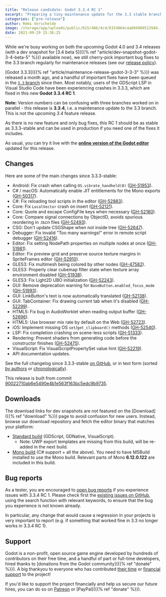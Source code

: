 ```yaml
---
title: "Release candidate: Godot 3.3.4 RC 1"
excerpt: "Preparing a tiny maintenance update for the 3.3 stable branch, most notably to fix a potential crash introduced in 3.3.3 for users of the GDScript LSP with Visual Studio Code."
categories: ["pre-release"]
author: Rémi Verschelde
image: /storage/app/uploads/public/615/486/4c4/6154864c4a604989513584.jpg
date: 2021-09-29 15:36:25
---
```


While we're busy working on both the upcoming Godot 4.0 and 3.4 releases (with a dev snapshot for [3.4 beta 5]({{% ref "article/dev-snapshot-godot-3-4-beta-5" %}}) available now), we still cherry-pick important bug fixes to the 3.3 branch regularly for maintenance releases (see our [release policy](https://docs.godotengine.org/en/3.3/about/release_policy.html)).

[Godot 3.3.3]({{% ref "article/maintenance-release-godot-3-3-3" %}}) was released a month ago, and a handful of important fixes have been queued in the [`3.3` branch](https://github.com/godotengine/godot/tree/3.3) since then. Most notably, users of the GDScript LSP in Visual Studio Code have been experiencing crashes in 3.3.3, which are fixed in this new **Godot 3.3.4 RC 1**.

**Note:** Version numbers can be confusing with three branches worked on in parallel - this release is **3.3.4**, i.e. a maintenance update to the 3.3 branch. This is not the upcoming *3.4* feature release.

As there is no new feature and only bug fixes, this RC 1 should be as stable as 3.3.3-stable and can be used in production if you need one of the fixes it includes.

As usual, you can try it live with the [**online version of the Godot editor**](https://editor.godotengine.org/3.3.4.rc1/godot.tools.html) updated for this release.

## Changes

Here are some of the main changes since 3.3.3-stable:

- Android: Fix crash when calling `OS.vibrate_handheld(0)` ([GH-51953](https://github.com/godotengine/godot/pull/51953)).
- C# / macOS: Automatically enable JIT entitlements for the Mono exports ([GH-50317](https://github.com/godotengine/godot/pull/50317)).
- C#: Fix reloading tool scripts in the editor ([GH-52883](https://github.com/godotengine/godot/pull/52883)).
- Core: Fix `LocalVector` crash on insert ([GH-52121](https://github.com/godotengine/godot/pull/52121)).
- Core: Quote and escape ConfigFile keys when necessary ([GH-52180](https://github.com/godotengine/godot/pull/52180)).
- Core: Compare signal connections by ObjectID, avoids spurious reordering in .tscn files ([GH-52493](https://github.com/godotengine/godot/pull/52493)).
- CSG: Don't update CSGShape when not inside tree ([GH-52647](https://github.com/godotengine/godot/pull/52647)).
- Debugger: Fix invalid "Too many warnings!" error in remote script debugger ([GH-52416](https://github.com/godotengine/godot/pull/52416)).
- Editor: Fix setting NodePath properties on multiple nodes at once ([GH-51981](https://github.com/godotengine/godot/pull/51981)).
- Editor: Fix preview grid and preserve source texture margins in SpriteFrames editor ([GH-52910](https://github.com/godotengine/godot/pull/52910)).
- GLES3: Fix multimesh being colored by other nodes ([GH-47582](https://github.com/godotengine/godot/pull/47582)).
- GLES3: Properly clear cubemap filter state when texture array environment disabled ([GH-51938](https://github.com/godotengine/godot/pull/51938)).
- GLES3: Fix Light2D UBO initialization ([GH-52243](https://github.com/godotengine/godot/pull/52243)).
- GUI: Remove deprecation warning for `BaseButton.enabled_focus_mode` ([GH-51993](https://github.com/godotengine/godot/pull/51993)).
- GUI: LinkButton's text is now automatically translated ([GH-52138](https://github.com/godotengine/godot/pull/52138)).
- GUI: TabContainer: Fix drawing current tab when it's disabled ([GH-52299](https://github.com/godotengine/godot/pull/52299)).
- HTML5: Fix bug in AudioWorklet when reading output buffer ([GH-52696](https://github.com/godotengine/godot/pull/52696)).
- HTML5: Use browser mix rate by default on the Web ([GH-52723](https://github.com/godotengine/godot/pull/52723)).
- iOS: Implement missing OS `set`/`get_clipboard()` methods ([GH-52540](https://github.com/godotengine/godot/pull/52540)).
- LSP: Fix completion crashing on scene-less scripts ([GH-51333](https://github.com/godotengine/godot/pull/51333)).
- Rendering: Prevent shaders from generating code before the constructor finishes ([GH-52475](https://github.com/godotengine/godot/pull/52475)).
- VisualScript: Fix VisualScriptPropertySet value hint ([GH-52219](https://github.com/godotengine/godot/pull/52219)).
- API documentation updates.

See the full changelog since 3.3.3-stable [on GitHub](https://github.com/godotengine/godot/compare/3.3.3-stable...90022710ab6e5490e4b1e563f163bc5edc9b9735), or in text form (sorted [by authors](https://downloads.tuxfamily.org/godotengine/3.3.4/rc1/Godot_v3.3.4-rc1_changelog_authors.txt) or [chronologically](https://downloads.tuxfamily.org/godotengine/3.3.4/rc1/Godot_v3.3.4-rc1_changelog_chrono.txt)).

This release is built from commit [90022710ab6e5490e4b1e563f163bc5edc9b9735](https://github.com/godotengine/godot/commit/90022710ab6e5490e4b1e563f163bc5edc9b9735).

## Downloads

The download links for dev snapshots are not featured on the [Download]({{% ref "download" %}}) page to avoid confusion for new users. Instead, browse our download repository and fetch the editor binary that matches your platform:

- [Standard build](https://downloads.tuxfamily.org/godotengine/3.3.4/rc1/) (GDScript, GDNative, VisualScript).
  * Note: UWP export templates are missing from this build, will be re-added in the next build.
- [Mono build](https://downloads.tuxfamily.org/godotengine/3.3.4/rc1/mono/) (C# support + all the above). You need to have MSBuild installed to use the Mono build. Relevant parts of Mono **6.12.0.122** are included in this build.

## Bug reports

As a tester, you are encouraged to [open bug reports](https://github.com/godotengine/godot/issues) if you experience issues with 3.3.4 RC 1. Please check first the [existing issues on GitHub](https://github.com/godotengine/godot/issues), using the search function with relevant keywords, to ensure that the bug you experience is not known already.

In particular, any change that would cause a regression in your projects is very important to report (e.g. if something that worked fine in 3.3 no longer works in 3.3.4 RC 1).

## Support

Godot is a non-profit, open source game engine developed by hundreds of contributors on their free time, and a handful of part or full-time developers, hired thanks to [donations from the Godot community]({{% ref "donate" %}}). A big thankyou to everyone who has contributed [their time](https://github.com/godotengine/godot/blob/master/AUTHORS.md) or [financial support](https://github.com/godotengine/godot/blob/master/DONORS.md) to the project!

If you'd like to support the project financially and help us secure our future hires, you can do so on [Patreon](https://www.patreon.com/godotengine) or [PayPal]({{% ref "donate" %}}).
